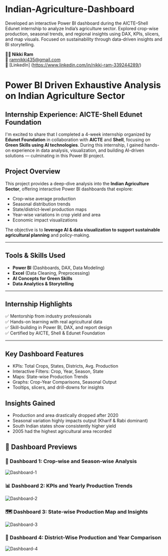 # Indian-Agriculture-Dashboard
Developed an interactive Power BI dashboard during the AICTE–Shell Edunet internship to analyze India’s agriculture sector. Explored crop-wise production, seasonal trends, and regional insights using DAX, KPIs, slicers, and map visuals. Focused on sustainability through data-driven insights and BI storytelling.

**👩‍💻 Nikki Ram**  
📧 ramnikki435@gmail.com  
🔗 [LinkedIn] (https://www.linkedin.com/in/nikki-ram-339244289/)

# Power BI Driven Exhaustive Analysis on Indian Agriculture Sector

## Internship Experience: AICTE-Shell Edunet Foundation

I'm excited to share that I completed a 4-week internship organized by **Edunet Foundation** in collaboration with **AICTE** and **Shell**, focusing on **Green Skills using AI technologies**. During this internship, I gained hands-on experience in data analysis, visualization, and building AI-driven solutions — culminating in this Power BI project.

##  Project Overview

This project provides a deep-dive analysis into the **Indian Agriculture Sector**, offering interactive Power BI dashboards that explore:

- Crop-wise average production
- Seasonal distribution trends
- State/district-level production maps
- Year-wise variations in crop yield and area
- Economic impact visualizations

The objective is to **leverage AI & data visualization to support sustainable agricultural planning** and policy-making.

---

##  Tools & Skills Used

- **Power BI** (Dashboards, DAX, Data Modeling)
- **Excel** (Data Cleaning, Preprocessing)
- **AI Concepts for Green Skills**
- **Data Analytics & Storytelling**

---

## Internship Highlights

✅ Mentorship from industry professionals  
✅ Hands-on learning with real agricultural data  
✅ Skill-building in Power BI, DAX, and report design  
✅ Certified by AICTE, Shell & Edunet Foundation  

---

##  Key Dashboard Features

-  KPIs: Total Crops, States, Districts, Avg. Production
-  Interactive Filters: Crop, Year, Season, State
-  Maps: State-wise Production Trends
-  Graphs: Crop-Year Comparisons, Seasonal Output
-  Tooltips, slicers, and drill-downs for insights

  ##  Insights Gained
-  Production and area drastically dropped after 2020
-  Seasonal variation highly impacts output (Kharif & Rabi dominant)
-  South Indian states show consistently higher yield
-  2005 had the highest agricultural area recorded

## 📸 Dashboard Previews

### 🌾 Dashboard 1: Crop-wise and Season-wise Analysis
![Dashboard-1](https://github.com/user-attachments/assets/c9d8edec-be6e-4276-a2d0-db0f8da8301b)


### 📊 Dashboard 2: KPIs and Yearly Production Trends
![Dashboard-2](https://github.com/user-attachments/assets/dd62c802-dec4-4c1b-b2e2-96e381df9bd9)


### 🗺️ Dashboard 3: State-wise Production Map and Insights
![Dashboard-3](https://github.com/user-attachments/assets/62891362-3ee0-4bde-a5fc-70d9190a3c82)



### 📍 Dashboard 4: District-Wise Production and Year Comparison
![Dashboard-4](https://github.com/user-attachments/assets/dfa691ed-91cb-4a0b-b8d7-682646ac136b)



